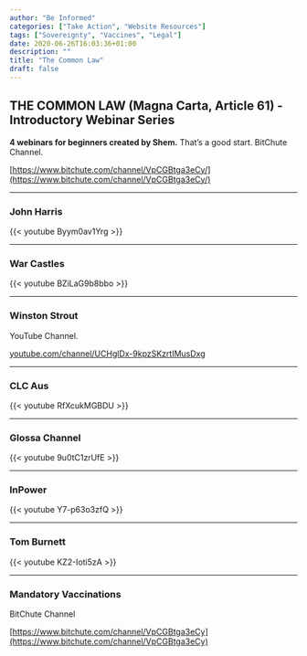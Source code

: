 ```yaml
---
author: "Be Informed"
categories: ["Take Action", "Website Resources"]
tags: ["Sovereignty", "Vaccines", "Legal"]
date: 2020-06-26T16:03:36+01:00
description: ""
title: "The Common Law"
draft: false
---
```


## THE COMMON LAW (Magna Carta, Article 61) - Introductory Webinar Series


**4 webinars for beginners created by Shem.**
That’s a good start.
BitChute Channel.

[https://www.bitchute.com/channel/VpCGBtga3eCy/](https://www.bitchute.com/channel/VpCGBtga3eCy/)


- - -


### John Harris

{{< youtube Byym0av1Yrg >}}


- - -


### War Castles

{{< youtube BZiLaG9b8bbo >}}

- - -


### Winston Strout

YouTube Channel.

[youtube.com/channel/UCHglDx-9kpzSKzrtIMusDxg](youtube.com/channel/UCHglDx-9kpzSKzrtIMusDxg)


- - -


### CLC Aus
{{< youtube RfXcukMGBDU >}}


- - -


### Glossa Channel 
{{< youtube 9u0tC1zrUfE >}}


- - -


### InPower
{{< youtube Y7-p63o3zfQ >}}


- - -

### Tom Burnett
{{< youtube KZ2-Ioti5zA >}}


- - -

### Mandatory Vaccinations
BitChute Channel  

[https://www.bitchute.com/channel/VpCGBtga3eCy](https://www.bitchute.com/channel/VpCGBtga3eCy)  


